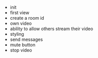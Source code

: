 - init
- first view
- create a room id 
- own video
- ability to allow others stream their video
- styling
- send messages
- mute button
- stop video
